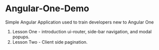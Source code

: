 # Angular-One-Demo
Simple Angular Application used to train developers new to Angular One

  1.  Lesson One - introduction ui-router, side-bar navigation, and modal popups.
  2.  Lesson Two - Client side pagination.

